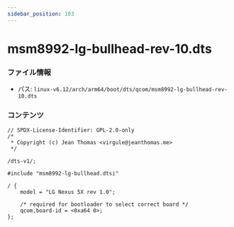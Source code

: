 ```yaml
---
sidebar_position: 103
---
```

# msm8992-lg-bullhead-rev-10.dts

### ファイル情報

- パス: `linux-v6.12/arch/arm64/boot/dts/qcom/msm8992-lg-bullhead-rev-10.dts`

### コンテンツ

```dts
// SPDX-License-Identifier: GPL-2.0-only
/*
 * Copyright (c) Jean Thomas <virgule@jeanthomas.me>
 */

/dts-v1/;

#include "msm8992-lg-bullhead.dtsi"

/ {
	model = "LG Nexus 5X rev 1.0";

	/* required for bootloader to select correct board */
	qcom,board-id = <0xa64 0>;
};

```
